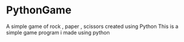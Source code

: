# PythonGame
A simple game of rock , paper , scissors created using Python
This is a simple game program i made using python
